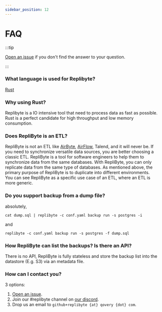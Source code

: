 ```yaml
---
sidebar_position: 12
---
```


# FAQ

:::tip

[Open an issue](https://github.com/Qovery/replibyte/issues/new) if you don't find the answer to your question.

:::

### What language is used for Replibyte?

[Rust](https://www.rust-lang.org/)

### Why using Rust?

Replibyte is a IO intensive tool that need to process data as fast as possible. Rust is a perfect candidate for high throughput and low
memory consumption.

### Does RepliByte is an ETL?

RepliByte is not an ETL like [AirByte](https://github.com/airbytehq/airbyte), [AirFlow](https://airflow.apache.org/), Talend, and it will
never be. If you need to synchronize versatile data sources, you are better choosing a classic ETL. RepliByte is a tool for software
engineers to help them to synchronize data from the same databases. With RepliByte, you can only replicate data from the same type of
databases. As mentioned above, the primary purpose of RepliByte is to duplicate into different environments. You can see RepliByte as a
specific use case of an ETL, where an ETL is more generic.

### Do you support backup from a dump file?

absolutely,

```shell
cat dump.sql | replibyte -c conf.yaml backup run -s postgres -i
```

and

```shell
replibyte -c conf.yaml backup run -s postgres -f dump.sql
```

### How RepliByte can list the backups? Is there an API?

There is no API, RepliByte is fully stateless and store the backup list into the datastore (E.g. S3) via an metadata file.

### How can I contact you?

3 options:

1. [Open an issue](https://github.com/Qovery/replibyte/issues/new).
2. Join our #replibyte channel on [our discord](https://discord.qovery.com).
3. Drop us an email to `github+replibyte {at} qovery {dot} com`.
